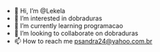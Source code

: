 - 👋 Hi, I’m @Lekela
- 👀 I’m interested in dobraduras
- 🌱 I’m currently learning programacao
- 💞️ I’m looking to collaborate on dobraduras
- 📫 How to reach me psandra24@yahoo.com.br

<!---
Lekela/Lekela is a ✨ special ✨ repository because its `README.md` (this file) appears on your GitHub profile.
You can click the Preview link to take a look at your changes.
--->
